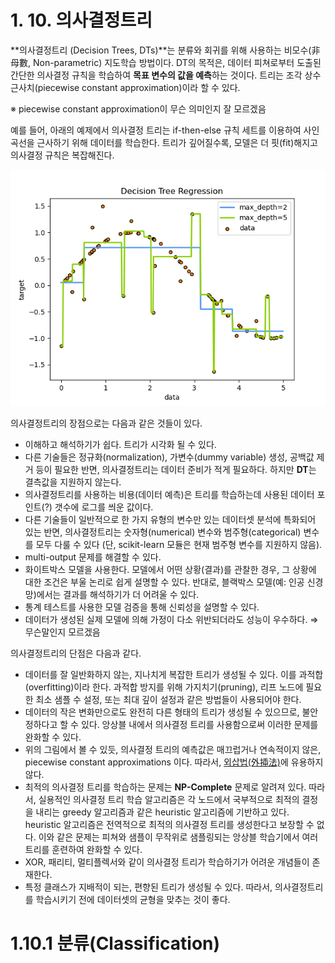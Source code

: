 # 1. 10. 의사결정트리

**의사결정트리 (Decision Trees, DTs)**는 분류와 회귀를 위해 사용하는 비모수(非母數, Non-parametric) 지도학습 방법이다. DT의 목적은, 데이터 피쳐로부터 도출된 간단한 의사결정 규칙을 학습하여 **목표 변수의 값을 예측**하는 것이다. 트리는 조각 상수 근사치(piecewise constant approximation)이라 할 수 있다.

※ piecewise constant approximation이 무슨 의미인지 잘 모르겠음

예를 들어, 아래의 예제에서 의사결정 트리는 if-then-else 규칙 세트를 이용하여 사인 곡선을 근사하기 위해 데이터를 학습한다. 트리가 깊어질수록, 모델은 더 핏(fit)해지고 의사결정 규칙은 복잡해진다.

![의사결정트리](img/DT_01.png)

의사결정트리의 장점으로는 다음과 같은 것들이 있다.

- 이해하고 해석하기가 쉽다. 트리가 시각화 될 수 있다.
- 다른 기술들은 정규화(normalization), 가변수(dummy variable) 생성, 공백값 제거 등이 필요한 반면, 의사결정트리는 데이터 준비가 적게 필요하다. 하지만 **DT**는 결측값을 지원하지 않는다.
- 의사결정트리를 사용하는 비용(데이터 예측)은 트리를 학습하는데 사용된 데이터 포인트(?) 갯수에 로그를 씌운 값이다.
- 다른 기술들이 일반적으로 한 가지 유형의 변수만 있는 데이터셋 분석에 특화되어 있는 반면, 의사결정트리는 숫자형(numerical) 변수와 범주형(categorical) 변수를 모두 다룰 수 있다 (단, scikit-learn 모듈은 현재 범주형 변수를 지원하지 않음).
- multi-output 문제를 해결할 수 있다.
- 화이트박스 모델을 사용한다. 모델에서 어떤 상황(결과)를 관찰한 경우, 그 상황에 대한 조건은 부울 논리로 쉽게 설명할 수 있다. 반대로, 블랙박스 모델(예: 인공 신경망)에서는 결과를 해석하기가 더 어려울 수 있다.
- 통계 테스트를 사용한 모델 검증을 통해 신뢰성을 설명할 수 있다.
- 데이터가 생성된 실제 모델에 의해 가정이 다소 위반되더라도 성능이 우수하다. ⇒ 무슨말인지 모르겠음

의사결정트리의 단점은 다음과 같다.

- 데이터를 잘 일반화하지 않는, 지나치게 복잡한 트리가 생성될 수 있다. 이를 과적합(overfitting)이라 한다. 과적합 방지를 위해 가지치기(pruning), 리프 노드에 필요한 최소 샘플 수 설정, 또는 최대 깊이 설정과 같은 방법들이 사용되어야 한다.
- 데이터의 작은 변화만으로도 완전히 다른 형태의 트리가 생성될 수 있으므로, 불안정하다고 할 수 있다. 앙상블 내에서 의사결정 트리를 사용함으로써 이러한 문제를 완화할 수 있다.
- 위의 그림에서 볼 수 있듯, 의사결정 트리의 예측값은 매끄럽거나 연속적이지 않은, piecewise constant approximations 이다. 따라서, [외삽법(外揷法)](https://terms.naver.com/entry.naver?docId=1102680&cid=40942&categoryId=32217)에 유용하지 않다.
- 최적의 의사결정 트리를 학습하는 문제는 **NP-Complete** 문제로 알려져 있다. 따라서, 실용적인 의사결정 트리 학습 알고리즘은 각 노드에서 국부적으로 최적의 결정을 내리는 greedy 알고리즘과 같은 heuristic 알고리즘에 기반하고 있다. heuristic 알고리즘은 전역적으로 최적의 의사결정 트리를 생성한다고 보장할 수 없다. 이와 같은 문제는 피쳐와 샘플이 무작위로 샘플링되는 앙상블 학습기에서 여러 트리를 훈련하여 완화할 수 있다.
- XOR, 패리티, 멀티플렉서와 같이 의사결정 트리가 학습하기가 어려운 개념들이 존재한다.
- 특정 클래스가 지배적이 되는, 편향된 트리가 생성될 수 있다. 따라서, 의사결정트리를 학습시키기 전에 데이터셋의 균형을 맞추는 것이 좋다.

# 1.10.1 분류(Classification)
